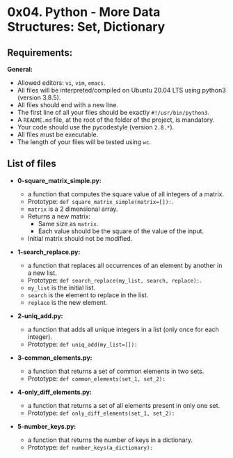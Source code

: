 # 0x04. Python - More Data Structures: Set, Dictionary

## Requirements:

**General:**
  - Allowed editors: `vi`, `vim`, `emacs`.
  - All files will be interpreted/compiled on Ubuntu 20.04 LTS using python3 (version 3.8.5).
  - All files should end with a new line.
  - The first line of all your files should be exactly `#!/usr/bin/python3`.
  - A `README.md` file, at the root of the folder of the project, is mandatory.
  - Your code should use the pycodestyle (version `2.8.*`).
  - All files must be executable.
  - The length of your files will be tested using `wc`.

## List of files

- **0-square_matrix_simple.py:**
  - a function that computes the square value of all integers of a matrix.
  - Prototype: `def square_matrix_simple(matrix=[]):`.
  - `matrix` is a 2 dimensional array.
  - Returns a new matrix:
    - Same size as `matrix`.
    - Each value should be the square of the value of the input.
  - Initial matrix should not be modified.

- **1-search_replace.py:**
  - a function that replaces all occurrences of an element by another in a new list.
  - Prototype: `def search_replace(my_list, search, replace):`.
  - `my_list` is the initial list.
  - `search` is the element to replace in the list.
  - `replace` is the new element.

- **2-uniq_add.py:**
  - a function that adds all unique integers in a list (only once for each integer).
  - Prototype: `def uniq_add(my_list=[]):`

- **3-common_elements.py:**
  - a function that returns a set of common elements in two sets.
  - Prototype: `def common_elements(set_1, set_2):`

- **4-only_diff_elements.py:**
  - a function that returns a set of all elements present in only one set.
  - Prototype: `def only_diff_elements(set_1, set_2):`

- **5-number_keys.py:**
  - a function that returns the number of keys in a dictionary.
  - Prototype: `def number_keys(a_dictionary):`
